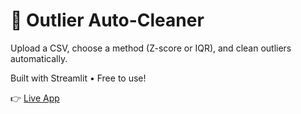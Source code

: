# 🧹 Outlier Auto-Cleaner

Upload a CSV, choose a method (Z-score or IQR), and clean outliers automatically.

Built with Streamlit • Free to use!

👉 [Live App](https://outlier-auto-cleaner.streamlit.app/)

